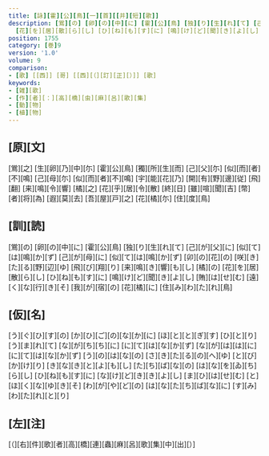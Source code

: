 ```yaml
---
title: [詠][霍][公][鳥][一][首][[并][短][歌]]
description: [鴬][の] [卵][の][中][に] [霍][公][鳥] [独][り][生][れ][て] [己][が][父][に] [似][て][は][鳴][か][ず] [己][が][母][に] [似][て][は][鳴][か][ず] [卯][の][花][の] [咲][き][た][る][野][辺][ゆ] [飛][び][翔][り] [来][鳴][き][響][も][し] [橘][の]
  [花][を][居][散][ら][し] [ひ][ね][も][す][に] [鳴][け][ど][聞][き][よ][し] [賄][は][せ][む] [遠][く][な][行][き][そ] [我][が][宿][の] [花][橘][に] [住][み][わ][た][れ][鳥]
position: 1755
category: [巻]9
version: '1.0'
volume: 9
comparison:
- [歌] [[西]] [哥] [[西][（][訂][正][）]] [歌]
keywords:
- [雑][歌]
- [作][者][：][高][橋][虫][麻][呂][歌][集]
- [動][物]
- [植][物]
---
```


## [原][文]

[鴬][之] [生][卵][乃][中][尓] [霍][公][鳥] [獨][所][生][而] [己][父][尓] [似][而][者][不][鳴] [己][母][尓] [似][而][者][不][鳴] [宇][能][花][乃] [開][有][野][邊][従] [飛][翻] [来][鳴][令][響] [橘][之] [花][乎][居][令][散] [終][日] [雖][喧][聞][吉] [幣][者][将][為] [遐][莫][去] [吾][屋][戸][之] [花][橘][尓] [住][度][鳥]

## [訓][読]

[鴬][の] [卵][の][中][に] [霍][公][鳥] [独][り][生][れ][て] [己][が][父][に] [似][て][は][鳴][か][ず] [己][が][母][に] [似][て][は][鳴][か][ず] [卯][の][花][の] [咲][き][た][る][野][辺][ゆ] [飛][び][翔][り] [来][鳴][き][響][も][し] [橘][の] [花][を][居][散][ら][し] [ひ][ね][も][す][に] [鳴][け][ど][聞][き][よ][し] [賄][は][せ][む] [遠][く][な][行][き][そ] [我][が][宿][の] [花][橘][に] [住][み][わ][た][れ][鳥]

## [仮][名]

[う][ぐ][ひ][す][の] [か][ひ][ご][の][な][か][に] [ほ][と][と][ぎ][す] [ひ][と][り][う][ま][れ][て] [な][が][ち][ち][に] [に][て][は][な][か][ず] [な][が][は][は][に] [に][て][は][な][か][ず] [う][の][は][な][の] [さ][き][た][る][の][へ][ゆ] [と][び][か][け][り] [き][な][き][と][よ][も][し] [た][ち][ば][な][の] [は][な][を][ゐ][ち][ら][し] [ひ][ね][も][す][に] [な][け][ど][き][き][よ][し] [ま][ひ][は][せ][む] [と][ほ][く][な][ゆ][き][そ] [わ][が][や][ど][の] [は][な][た][ち][ば][な][に] [す][み][わ][た][れ][と][り]

## [左][注]

[（][右][件][歌][者][高][橋][連][蟲][麻][呂][歌][集][中][出][）]
